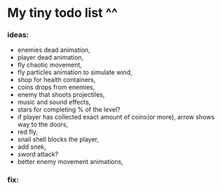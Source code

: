  # My tiny todo list ^^
 ### ideas:
 - enemies dead animation,
 - player dead animation,
 - fly chaotic movement,
 - fly particles animation to simulate wind,
 - shop for health containers,
 - coins drops from enemies,
 - enemy that shoots projectiles,
 - music and sound effects,
 - stars for completing % of the level?
 - if player has collected exact amount of coins(or more), arrow shows way to the doors,
 - red fly,
 - snail shell blocks the player,
 - add snek,
 - sword attack?
 - better enemy movement animations,

 ### fix:


